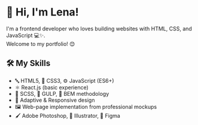 # 👋 Hi, I'm Lena!

I'm a frontend developer who loves building websites with HTML, CSS, and JavaScript 💻✨.  
Welcome to my portfolio! 😊

## 🛠️ My Skills

- 🔤 HTML5, 🎨 CSS3, ⚙️ JavaScript (ES6+)
- ⚛️ React.js (basic experience)
- 💅 SCSS, 🔧 GULP, 🧱 BEM methodology
- 📱 Adaptive & Responsive design
- 🖼️ Web-page implementation from professional mockups
- 🖌️ Adobe Photoshop, 🧬 Illustrator, 🎯 Figma




